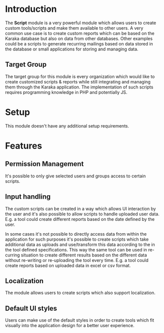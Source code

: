 # Introduction

The **Script** module is a very powerful module which allows users to create custom tools/scripts and make them available to other users. A very common use case is to create custom reports which can be based on the Karaka database but also on data from other databases. Other examples could be a scripts to generate recurring mailings based on data stored in the database or small applications for storing and managing data.

## Target Group

The target group for this module is every organization which would like to create customized scripts & reports while still integrating and managing them through the Karaka application. The implementation of such scripts requires programming knowledge in PHP and potentially JS.

# Setup

This module doesn't have any additional setup requirements.

# Features

## Permission Management

It's possible to only give selected users and groups access to certain scripts.

## Input handling

The custom scripts can be created in a way which allows UI interaction by the user and it's also possible to allow scripts to handle uploaded user data. E.g. a tool could create different reports based on the date defined by the user.

In some cases it's not possible to directly access data from within the application for such purposes it's possible to create scripts which take additional data as uploads and use/transform this data according to the in the tool defined specifications. This way the same tool can be used in re-curring situation to create different results based on the different data without re-writing or re-uploading the tool every time. E.g. a tool could create reports based on uploaded data in excel or csv format.

## Localization

The module allows users to create scripts which also support localization.

## Default UI styles

Users can make use of the default styles in order to create tools which fit visually into the application design for a better user experience.